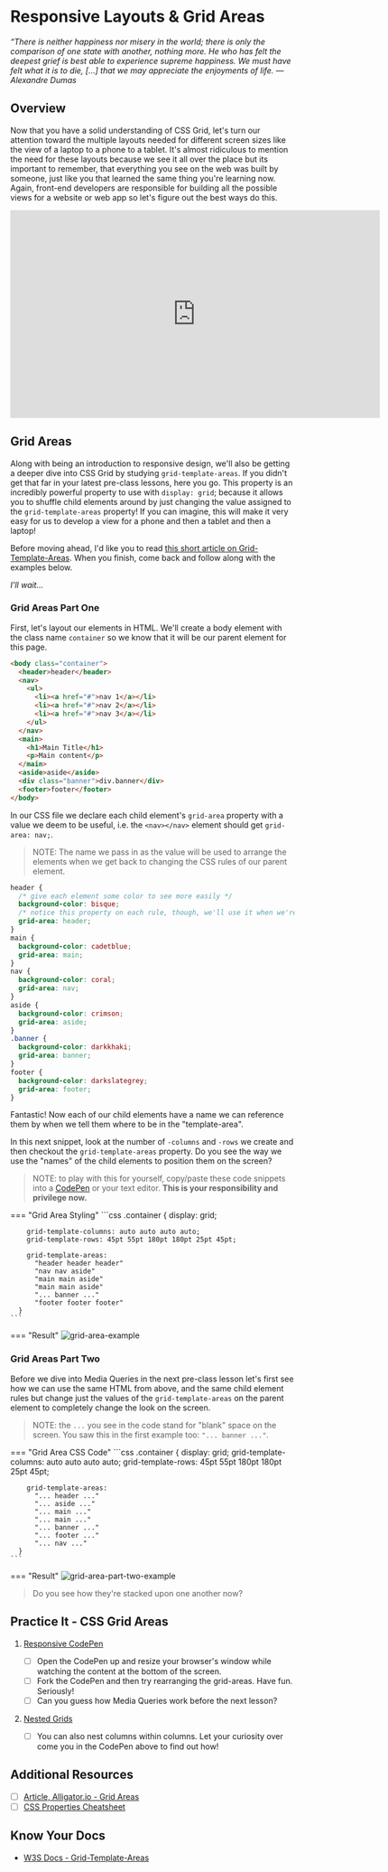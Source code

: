 # Responsive Layouts & Grid Areas

*“There is neither happiness nor misery in the world; there is only the comparison of one state with another, nothing more. He who has felt the deepest grief is best able to experience supreme happiness. We must have felt what it is to die, [...] that we may appreciate the enjoyments of life. —Alexandre Dumas*

## Overview

Now that you have a solid understanding of CSS Grid, let's turn our attention toward the multiple layouts needed for different screen sizes like the view of a laptop to a phone to a tablet. It's almost ridiculous to mention the need for these layouts because we see it all over the place but its important to remember, that everything you see on the web was built by someone, just like you that learned the same thing you're learning now. Again, front-end developers are responsible for building all the possible views for a website or web app so let's figure out the best ways do this.

<iframe src="https://player.vimeo.com/video/393485080" width="655" height="368" frameborder="0" allow="autoplay; fullscreen; picture-in-picture" allowfullscreen></iframe>

## Grid Areas

Along with being an introduction to responsive design, we'll also be getting a deeper dive into CSS Grid by studying `grid-template-areas`. If you didn't get that far in your latest pre-class lessons, here you go. This property is an incredibly powerful property to use with `display: grid`; because it allows you to shuffle child elements around by just changing the value assigned to the `grid-template-areas` property! If you can imagine, this will make it very easy for us to develop a view for a phone and then a tablet and then a laptop!

Before moving ahead, I'd like you to read [this short article on Grid-Template-Areas](https://alligator.io/css/css-grid-layout-grid-areas/). When you finish, come back and follow along with the examples below.

*I'll wait...*

### Grid Areas Part One

First, let's layout our elements in HTML. We'll create a body element with the class name `container` so we know that it will be our parent element for this page.

```html
<body class="container">
  <header>header</header>
  <nav>
    <ul>
      <li><a href="#">nav 1</a></li>
      <li><a href="#">nav 2</a></li>
      <li><a href="#">nav 3</a></li>
    </ul>
  </nav>
  <main>
    <h1>Main Title</h1>
    <p>Main content</p>
  </main>
  <aside>aside</aside>
  <div class="banner">div.banner</div>
  <footer>footer</footer>
</body>
```

In our CSS file we declare each child element's `grid-area` property with a value we deem to be useful, i.e. the `<nav></nav>` element should get `grid-area: nav;`.

  > NOTE: The name we pass in as the value will be used to arrange the elements when we get back to changing the CSS rules of our parent element.

```css
header {
  /* give each element some color to see more easily */
  background-color: bisque;
  /* notice this property on each rule, though, we'll use it when we're laying out the Parent Element's grid-template-area */
  grid-area: header;
}
main {
  background-color: cadetblue;
  grid-area: main;
}
nav {
  background-color: coral;
  grid-area: nav;
}
aside {
  background-color: crimson;
  grid-area: aside;
}
.banner {
  background-color: darkkhaki;
  grid-area: banner;
}
footer {
  background-color: darkslategrey;
  grid-area: footer;
}
```

Fantastic! Now each of our child elements have a name we can reference them by when we tell them where to be in the "template-area".

In this next snippet, look at the number of `-columns` and `-rows` we create and then checkout the `grid-template-areas` property. Do you see the way we use the "names" of the child elements to position them on the screen?

  > NOTE: to play with this for yourself, copy/paste these code snippets into a [CodePen](https://replit.com) or your text editor. **This is your responsibility and privilege now.**

=== "Grid Area Styling"
    ```css
      .container {
        display: grid;

        grid-template-columns: auto auto auto auto;
        grid-template-rows: 45pt 55pt 180pt 180pt 25pt 45pt;

        grid-template-areas:
          "header header header"
          "nav nav aside"
          "main main aside"
          "main main aside"
          "... banner ..."
          "footer footer footer"
      }
    ```

=== "Result"
    ![grid-area-example](./../images/grid-area-example.png)

### Grid Areas Part Two

Before we dive into Media Queries in the next pre-class lesson let's first see how we can use the same HTML from above, and the same child element rules but change just the values of the `grid-template-areas` on the parent element to completely change the look on the screen.

  > NOTE: the `...` you see in the code stand for "blank" space on the screen. You saw this in the first example too: `"... banner ..."`.

=== "Grid Area CSS Code"
    ```css
      .container {
        display: grid;
        grid-template-columns: auto auto auto auto;
        grid-template-rows: 45pt 55pt 180pt 180pt 25pt 45pt;

        grid-template-areas:
          "... header ..."
          "... aside ..."
          "... main ..."
          "... main ..."
          "... banner ..."
          "... footer ..."
          "... nav ..."
      }
    ```

=== "Result"
    ![grid-area-part-two-example](./../images/grid-area-part-two-example.png)

  > Do you see how they're stacked upon one another now?

## Practice It - CSS Grid Areas

1. [Responsive CodePen](https://codepen.io/austincoding/pen/vdLQmo/)

    - [ ] Open the CodePen up and resize your browser's window while watching the content at the bottom of the screen.
    - [ ] Fork the CodePen and then try rearranging the grid-areas. Have fun. Seriously!
    - [ ] Can you guess how Media Queries work before the next lesson?

2. [Nested Grids](https://codepen.io/austincoding/pen/JMvLvx/)

    - [ ] You can also nest columns within columns. Let your curiosity over come you in the CodePen above to find out how!

## Additional Resources

- [ ] [Article, Alligator.io - Grid Areas](https://alligator.io/css/css-grid-layout-grid-areas/)
- [ ] [CSS Properties Cheatsheet](https://websitesetup.org/css3-cheat-sheet/)

## Know Your Docs

* [W3S Docs - Grid-Template-Areas](https://www.w3schools.com/cssref/pr_grid-template-areas.asp)
